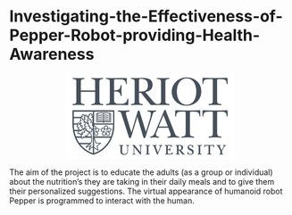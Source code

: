 # Investigating-the-Effectiveness-of-Pepper-Robot-providing-Health-Awareness

<div style="text-align:center">
<p align="center">
<img src="https://github.com/sma20/Investigating-the-Effectiveness-of-Pepper-Robot-providing-Health-Awareness/blob/master/static/1200px-Heriot-Watt_University_logo.svg.png " width="300" >
</p>
</div>

The aim of the project is to educate the adults (as a group or individual) about the nutrition’s they are taking in their daily meals and to give them their personalized suggestions. The virtual appearance of humanoid robot Pepper is programmed to interact with the human. 
